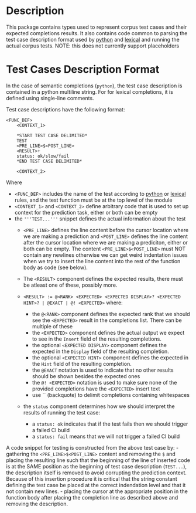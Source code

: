 # Description
This package contains types used to represent corpus test cases and their expected completions results. It also contains code common to parsing the test case description format used by [python](../../../fastnode-go/lang/python/pythoncomplete/corpustest/README.md) and [lexical](../../../fastnode-go/lang/lexical/lexicalcomplete/corpustest/README.md) and running the actual corpus tests.
NOTE: this does not currently support placeholders

# Test Cases Description Format
In the case of semantic completions (`python`), the test case description is contained in a python multiline string. For for lexical completions, it is defined using single-line comments.

Test case descriptions have the following format:
```
<FUNC_DEF>
    <CONTEXT_1>

    *START TEST CASE DELIMITED*
    TEST
    <PRE_LINE>$<POST_LINE>
    <RESULT>+
    status: ok/slow/fail
    *END TEST CASE DELIMITED*

    <CONTEXT_2>
```
Where
- `<FUNC_DEF>` includes the name of the test according to [python](../../../fastnode-go/lang/python/pythoncomplete/corpustest/README.md) or [lexical](../../../fastnode-go/lang/lexical/lexicalcomplete/corpustest/README.md) rules, and the test function must be at the top level 
  of the module
- `<CONTEXT_1>` and `<CONTEXT_2>` define arbitrary code that is used to set up context for the 
  prediction task, either or both can be empty
- the `'''TEST...'''` snippet defines the actual information about the test
  - `<PRE_LINE>` defines the line content before the cursor location where we are making a prediction
    and `<POST_LINE>` defines the line content after the cursor location where we are making a prediciton,
    either or both can be empty. The content `<PRE_LINE>$<POST_LINE>` must NOT contain any newlines otherwise
    we can get weird indentation issues when we try to insert the line content into the rest of the function
    body as code (see below).
  
  - The `<RESULT>` component defines the expected results, there must be atleast one of these, possibly more.
  - `<RESULT> := @<RANK> <EXPECTED> <EXPECTED DISPLAY>? <EXPECTED HINT>? | @EXACT | @! <EXPECTED>` where:
    - the `@<RANK>` component defines the expected rank that we should see the `<EXPECTED>` result in the completions
      list. There can be multiple of these 
    - the `<EXPECTED>` component defines the actual output we expect to see in the `Insert` field of the resulting completions.
    - the optional `<EXPECTED DISPLAY>` component defines the expected in the `Display` field of the resulting completion.
    - the optional `<EXPECTED HINT>` component defines the expected in the `Hint` field of the resulting completion.
    - the `@EXACT` notation is used to indicate that no other results should be shown besides the expected ones
    - the `@! <EXPECTED>` notation is used to make sure none of the provided completions have the `<EXPECTED>` insert text
    - use `` (backquote) to delimit completions containing whitespaces
  
  - the `status` component determines how we should interpret the results of running the test case:
    - a `status: ok` indicates that if the test fails then we should trigger a failed CI build
    - a `status: fail` means that we will not trigger a failed CI build

A code snippet for testing is constructed from the above test case by:
    - gathering the `<PRE_LINE>$<POST_LINE>` content and removing the `$` and placing the resulting line
      such that the beginning of the line of inserted code is at the SAME position as the 
      beginning of test case description (`TEST...`), the description itself
      is removed to avoid corrupting the prediction context. Because of this insertion procedure
      it is critical that the string constant defining the test case be placed at the correct indendation
      level and that it not contain new lines.
    - placing the cursor at the appropriate position in the function body after placing the completion line
      as described above and removing the description.

